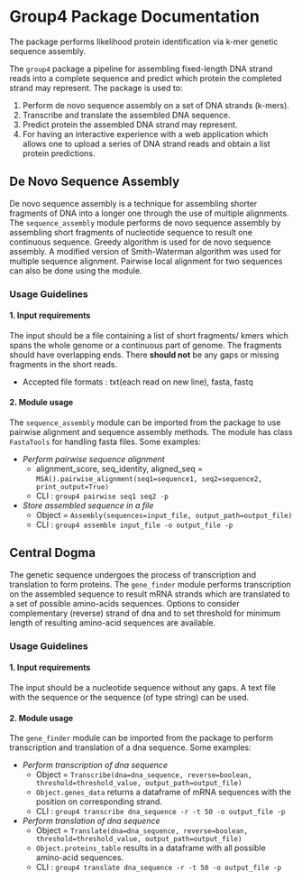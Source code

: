 # Group4 Package Documentation

The package performs likelihood protein identification via k-mer genetic sequence assembly.

The ``group4`` package a pipeline for assembling fixed-length DNA strand reads into a complete sequence and predict which protein the completed strand may represent.
The package is used to:
1. Perform de novo sequence assembly on a set of DNA strands (k-mers).
2. Transcribe and translate the assembled DNA sequence.
3. Predict protein the assembled DNA strand may represent.
4. For having an interactive experience with a web application which allows one to upload a series of DNA strand reads and obtain a list protein predictions.

## De Novo Sequence Assembly

De novo sequence assembly is a technique for assembling shorter fragments of DNA into a longer one through the use of multiple alignments. 
The ``sequence_assembly`` module performs de novo sequence assembly by assembling short fragments of nucleotide sequence to result one continuous sequence.
Greedy algorithm is used for de novo sequence assembly.
A modified version of Smith-Waterman algorithm was used for multiple sequence alignment. Pairwise local alignment for two sequences can also be done using the module.

### Usage Guidelines

#### 1. Input requirements
The input should be a file containing a list of short fragments/ kmers which spans the whole genome or a continuous part of genome. 
The fragments should have overlapping ends. There **should not** be any gaps or missing fragments in the short reads.
- Accepted file formats : txt(each read on new line), fasta, fastq

#### 2. Module usage 
The ``sequence_assembly`` module can be imported from the package to use pairwise alignment and sequence assembly methods.
The module has class ``FastaTools`` for handling fasta files.
Some examples:
- _Perform pairwise sequence alignment_
  - alignment_score, seq_identity, aligned_seq = ``MSA().pairwise_alignment(seq1=sequence1, seq2=sequence2, print_output=True)``
  - CLI : ``group4 pairwise seq1 seq2 -p``
- _Store assembled sequence in a file_
  - Object = ``Assembly(sequences=input_file, output_path=output_file)``
  - CLI : ``group4 assemble input_file -o output_file -p``

## Central Dogma
The genetic sequence undergoes the process of transcription and translation to form proteins.
The ``gene_finder`` module performs transcription on the assembled sequence to result mRNA strands which are translated to a set of possible amino-acids sequences.
Options to consider complementary (reverse) strand of dna and to set threshold for minimum length of resulting amino-acid sequences are available.

### Usage Guidelines

#### 1. Input requirements
The input should be a nucleotide sequence without any gaps.
A text file with the sequence or the sequence (of type string) can be used.

#### 2. Module usage 
The ``gene_finder`` module can be imported from the package to perform transcription and translation of a dna sequence.
Some examples:
- _Perform transcription of dna sequence_
  - Object = ``Transcribe(dna=dna_sequence, reverse=boolean, threshold=threshold_value, output_path=output_file)``
  - ``Object.genes_data`` returns a dataframe of mRNA sequences with the position on corresponding strand.
  - CLI : ``group4 transcribe dna_sequence -r -t 50 -o output_file -p``
- _Perform translation of dna sequence_
  - Object = ``Translate(dna=dna_sequence, reverse=boolean, threshold=threshold_value, output_path=output_file)``
  - ``Object.proteins_table`` results in a dataframe with all possible amino-acid sequences.
  - CLI : ``group4 translate dna_sequence -r -t 50 -o output_file -p``

